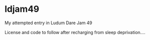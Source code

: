 # ldjam49
My attempted entry in Ludum Dare Jam 49

License and code to follow after recharging from sleep deprivation....
